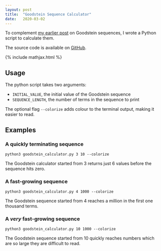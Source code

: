 ```yaml
---
layout: post
title:  "Goodstein Sequence Calculator"
date:   2020-03-02
---
```


To complement [my earlier post](/2020/01/08/goodstein-sequences.html)
on Goodstein sequences, I wrote a Python script to calculate them.

The source code is available on
[GitHub](https://github.com/WGUNDERWOOD/goodstein-calculator).

{% include mathjax.html %}

<div style="display:none">
  $\newcommand \om \omega}$
</div>

## Usage

The python script takes two arguments:
- `INITIAL_VALUE`, the initial value of the Goodstein sequence
- `SEQUENCE_LENGTH`, the number of terms in the sequence to print

The optional flag `--colorize` adds colour to the terminal output, making it easier to read.


## Examples

### A quickly terminating sequence

```python3 goodstein_calculator.py 3 10 --colorize```

The Goodstein calculator started from 3 returns just
6 values before the sequence hits zero.

### A fast-growing sequence

```python3 goodstein_calculator.py 4 1000 --colorize```

The Goodstein sequence started from 4 reaches
a million in the first one thousand terms.

### A *very* fast-growing sequence

```python3 goodstein_calculator.py 10 1000 --colorize```

The Goodstein sequence started from 10 quickly reaches
numbers which are so large they are difficult to read.
